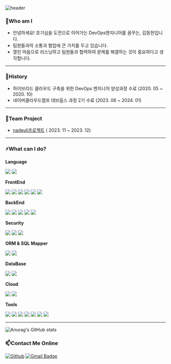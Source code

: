 ![header](https://capsule-render.vercel.app/api?type=waving&color=auto&height=300&section=header&text=👋👋👋&fontSize=50&fontColor=FFFFFF&animation=twinkling&fontAlignY=38&desc=김동헌의%20Github에%20오신것을%20환영합니다&descAlignY=55&descAlign=50&descSize=35)

### 🤔Who am I
* 안녕하세요! 호기심을 도전으로 이어가는 DevOps엔지니어를 꿈꾸는, 김동헌입니다.
* 팀원들과의 소통과 협업에 큰 가치를 두고 있습니다.
* 열린 마음으로 리스닝하고 팀원들과 협력하여 문제를 해결하는 것이 중요하다고 생각합니다.
---

### 🔭History
- 하이브리드 클라우드 구축을 위한 DevOps 엔지니어 양성과정 수료 (2020. 05 ~ 2020. 10)
- 네이버클라우드캠프 데브옵스 과정 2기 수료 (2023. 06 ~ 2024. 01)

---

### 📝Team Project
- [nadeuli프로젝트](https://www.youtube.com/watch?v=sUVsJYrISaI&t=1791s) ( 2023. 11 ~ 2023. 12)

---
### ⚡What can I do?
__Language__
  <p>
   <img src="https://img.shields.io/badge/Java Script-F7DF1E?style=for-the-badge&logo=javascript&logoColor=black"/>
   <img src="https://img.shields.io/badge/Java-007396?style=for-the-badge&logo=java&logoColor=white"/> 
  </p>

**FrontEnd**
  <p>
   <img src="https://img.shields.io/badge/React-61DAFB?style=for-the-badge&logo=React&logoColor=black"/>
      <img src="https://img.shields.io/badge/HTML5-E34F26?style=for-the-badge&logo=html5&logoColor=white"/>
   <img src="https://img.shields.io/badge/CSS3-1572B6?style=for-the-badge&logo=css3&logoColor=white"/>
   <img src="https://img.shields.io/badge/SASS-CC6699?style=for-the-badge&logo=sass&logoColor=white"/>
   <img src="https://img.shields.io/badge/Tailwind CSS-38B2AC?style=for-the-badge&logo=tailwind-css&logoColor=white"/>
   <img src="https://img.shields.io/badge/Bootstrap-563D7C?style=for-the-badge&logo=bootstrap&logoColor=white"/>
  </p>
  
**BackEnd**
  <p>
   <img src="https://img.shields.io/badge/Spring Framework-6DB33F?style=for-the-badge&logo=spring&logoColor=white">
   <img src="https://img.shields.io/badge/Spring Boot-6DB33F?style=for-the-badge&logo=spring boot&logoColor=white">
    <img src="https://img.shields.io/badge/Servlet%26JSP-007396?style=for-the-badge&logo=java&logoColor=white"/>
       <img src="https://img.shields.io/badge/Apache Tomcat-F8DC75?style=for-the-badge&logo=apache-tomcat&logoColor=black">
    <img src="https://img.shields.io/badge/Nginx-269539?style=for-the-badge&logo=nginx&logoColor=white">
  </p>

**Security**
<p>
 <img src="https://img.shields.io/badge/Spring Security-6DB33F?style=for-the-badge&logo=spring-security&logoColor=white">
  <img src="https://img.shields.io/badge/JWT-000000?style=for-the-badge&logo=json-web-tokens&logoColor=white"/>
  <img src="https://img.shields.io/badge/OAuth 2.0-444444?style=for-the-badge&logo=oauth&logoColor=white"/>
</p>

**ORM & SQL Mapper**
  <p>
   <img src="https://img.shields.io/badge/MyBatis-010101?style=for-the-badge&logo=mybatis&logoColor=white"/>
   <img src="https://img.shields.io/badge/JPA-007396?style=for-the-badge&logo=java&logoColor=white"/>
  </p>
  
**DataBase**
<p>
   <img src="https://img.shields.io/badge/MySQL-4479A1?style=for-the-badge&logo=mysql&logoColor=white">  
   <img src="https://img.shields.io/badge/Redis-DC382D?style=for-the-badge&logo=redis&logoColor=white">
  </p>
  
**Cloud**
<p>
   <img src="https://img.shields.io/badge/Naver Cloud Platform-03C75A?style=for-the-badge&logo=naver&logoColor=white"> 
   <img src="https://img.shields.io/badge/microsoftazure-0078D4?style=for-the-badge&logo=microsoftazure&logoColor=white">
  </p>
  
**Tools**
  <p>
   <img src="https://img.shields.io/badge/Jenkins-D24939?style=for-the-badge&logo=jenkins&logoColor=white"/>
   <img src="https://img.shields.io/badge/Docker-2496ED?style=for-the-badge&logo=docker&logoColor=white"/>
    <img src="https://img.shields.io/badge/Kubernetes-326CE5?style=for-the-badge&logo=kubernetes&logoColor=white">
   <img src="https://img.shields.io/badge/IntelliJ-000000?style=for-the-badge&logo=intellij-idea&logoColor=white"/>
   <img src="https://img.shields.io/badge/VS Code-007ACC?style=for-the-badge&logo=VisualStudioCode&logoColor=white"/>
   <img src="https://img.shields.io/badge/JUnit-25A162?style=for-the-badge&logo=junit5&logoColor=white"/>
   <img src="https://img.shields.io/badge/Mockito-DA3832?style=for-the-badge&logo=mockito&logoColor=white"/>
  </p>

---

![Anurag's GitHub stats](https://github-readme-stats.vercel.app/api?username=dhkimk96&show_icons=true&theme=radical)

### 📫Contact Me Online
[![Github](https://img.shields.io/badge/Github-181717?style=for-the-badge&logo=github&logoColor=white)](https://github.com/dhkimk96)
[![Gmail Badge](https://img.shields.io/badge/Gmail-d14836?style=flat-square&logo=Gmail&logoColor=white&link=mailto:donghun.k96@gmail.com)](mailto:donghun.k96@gmail.com)
